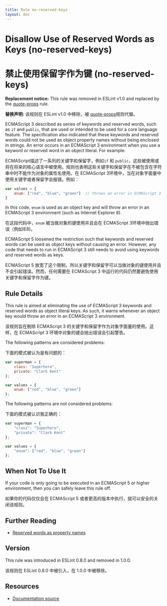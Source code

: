 ```yaml
---
title: Rule no-reserved-keys
layout: doc
---
```

<!-- Note: No pull requests accepted for this file. See README.md in the root directory for details. -->

# Disallow Use of Reserved Words as Keys (no-reserved-keys)

# 禁止使用保留字作为键 (no-reserved-keys)

**Replacement notice:** This rule was removed in ESLint v1.0 and replaced by the [quote-props](quote-props) rule.

**替换声明:** 该规则在 ESLint v1.0 中移除，被 [quote-props](quote-props)规则代替。

ECMAScript 3 described as series of keywords and reserved words, such as `if` and `public`, that are used or intended to be used for a core language feature. The specification also indicated that these keywords and reserved words could not be used as object property names without being enclosed in strings. An error occurs in an ECMAScript 3 environment when you use a keyword or reserved word in an object literal. For example:

ECMAScript描述了一系列的关键字和保留字，例如`if` 和 `public`，这些被使用或将在将来的核心语言中被使用。规则也表明这些关键字和保留字在不被包含在字符串中时不能作为对象的属性名使用。在 ECMAScript 3环境中，当在对象字面量中使用关键字或者保留字会报错。例如：

```js
var values = {
    enum: ["red", "blue", "green"]  // throws an error in ECMAScript 3
}
```

In this code, `enum` is used as an object key and will throw an error in an ECMAScript 3 environment (such as Internet Explorer 8).

在这段代码中，`enum` 被当做对象的键使用并且会在 ECMAScript 3环境中抛出错误（例如IE8)。

ECMAScript 5 loosened the restriction such that keywords and reserved words can be used as object keys without causing an error. However, any code that needs to run in ECMAScript 3 still needs to avoid using keywords and reserved words as keys.

ECMAScript 5 放宽了这个限制，所以关键字和保留字可以当做对象的键使用并且不会引起错误。然而，任何需要在  ECMAScript 3 中运行的代码仍然要避免使用关键字和保留字作为键。


## Rule Details

This rule is aimed at eliminating the use of ECMAScript 3 keywords and reserved words as object literal keys. As such, it warns whenever an object key would throw an error in an ECMAScript 3 environment.

该规则旨在剔除 ECMAScript 3 的关键字和保留字作为对象字面量的使用。这样，在 ECMAScript 3 环境中对象的键会抛出错误会引起警告。

The following patterns are considered problems:

下面的模式被认为是有问题的：

```js
var superman = {
    class: "Superhero",
    private: "Clark Kent"
};

var values = {
    enum: ["red", "blue", "green"]
};
```

The following patterns are not considered problems:

下面的模式被认识我正确的：

```js
var superman = {
    "class": "Superhero",
    "private": "Clark Kent"
};

var values = {
    "enum": ["red", "blue", "green"]
};
```

## When Not To Use It

If your code is only going to be executed in an ECMAScript 5 or higher environment, then you can safely leave this rule off.

如果你的代码仅仅会在 ECMAScript 5 或者更高的版本中执行，就可以安全的关闭该规则。

## Further Reading

* [Reserved words as property names](http://kangax.github.io/compat-table/es5/#Reserved_words_as_property_names)

## Version

This rule was introduced in ESLint 0.8.0 and removed in 1.0.0.

该规则在 ESLint 0.8.0 中被引入，在 1.0.0 中被移除。

## Resources

* [Documentation source](https://github.com/eslint/eslint/tree/master/docs/rules/no-reserved-keys.md)
